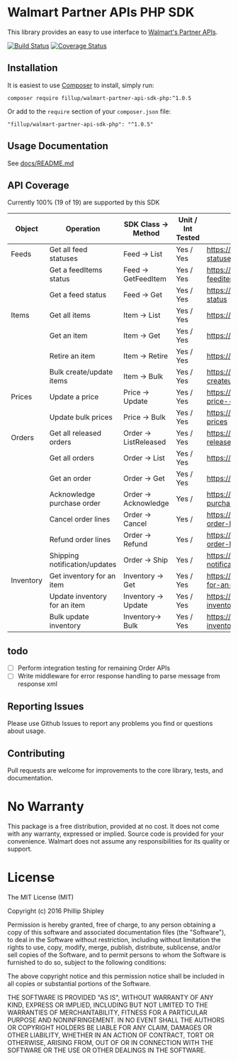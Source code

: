 # Walmart Partner APIs PHP SDK
This library provides an easy to use interface to [Walmart's Partner APIs](https://developer.walmartapis.com/). 

[![Build Status](https://travis-ci.org/fillup/walmart-partner-api-sdk-php.svg?branch=master)](https://travis-ci.org/fillup/walmart-partner-api-sdk-php)
[![Coverage Status](https://coveralls.io/repos/github/fillup/walmart-partner-api-sdk-php/badge.svg?branch=master)](https://coveralls.io/github/fillup/walmart-partner-api-sdk-php?branch=master)

## Installation
It is easiest to use [Composer](https://getcomposer.org/) to install, simply run:

    composer require fillup/walmart-partner-api-sdk-php:^1.0.5

Or add to the ```require``` section of your ```composer.json``` file:

    "fillup/walmart-partner-api-sdk-php": "^1.0.5"

## Usage Documentation
 See [docs/README.md](docs/README.md)

## API Coverage
Currently 100% (19 of 19) are supported by this SDK

| Object    | Operation                     | SDK Class -> Method   | Unit / Int Tested   | API Docs |
|-----------|-------------------------------|-----------------------|---------------------|----------|
| Feeds     | Get all feed statuses         | Feed -> List          | Yes / Yes           |https://developer.walmartapis.com/#get-all-feed-statuses |
|           | Get a feedItems status        | Feed -> GetFeedItem   | Yes / Yes           |https://developer.walmartapis.com/#get-a-feeditems-status |
|           | Get a feed status             | Feed -> Get           | Yes / Yes           |https://developer.walmartapis.com/#get-a-feed-status |
| Items     | Get all items                 | Item -> List          | Yes / Yes           |https://developer.walmartapis.com/#get-all-items |
|           | Get an item                   | Item -> Get           | Yes / Yes           |https://developer.walmartapis.com/#get-an-item |
|           | Retire an item                | Item -> Retire        | Yes / Yes           |https://developer.walmartapis.com/#retire-an-item |
|           | Bulk create/update items      | Item -> Bulk          | Yes / Yes           |https://developer.walmartapis.com/#bulk-createupdate-items |
| Prices    | Update a price                | Price -> Update       | Yes / Yes           |https://developer.walmartapis.com/#update-a-price---v3-endpoint |
|           | Update bulk prices            | Price -> Bulk         | Yes / Yes           |https://developer.walmartapis.com/#update-bulk-prices |
| Orders    | Get all released orders       | Order -> ListReleased | Yes / Yes           |https://developer.walmartapis.com/#get-all-released-orders |
|           | Get all orders                | Order -> List         | Yes / Yes           |https://developer.walmartapis.com/#get-all-orders |
|           | Get an order                  | Order -> Get          | Yes / Yes           |https://developer.walmartapis.com/#get-an-order |
|           | Acknowledge purchase order    | Order -> Acknowledge  | Yes /               |https://developer.walmartapis.com/#acknowledging-purchase-orders |
|           | Cancel order lines            | Order -> Cancel       | Yes /               |https://developer.walmartapis.com/#cancelling-order-lines |
|           | Refund order lines            | Order -> Refund       | Yes /               |https://developer.walmartapis.com/#refunding-order-lines |
|           | Shipping notification/updates | Order -> Ship         | Yes /               |https://developer.walmartapis.com/#shipping-notificationsupdates |
| Inventory | Get inventory for an item     | Inventory -> Get      | Yes / Yes           |https://developer.walmartapis.com/#get-inventory-for-an-item |
|           | Update inventory for an item  | Inventory -> Update   | Yes / Yes           |https://developer.walmartapis.com/#update-inventory-for-an-item |
|           | Bulk update inventory         | Inventory-> Bulk      | Yes / Yes           |https://developer.walmartapis.com/#bulk-update-inventory |


## todo
 - [ ] Perform integration testing for remaining Order APIs
 - [ ] Write middleware for error response handling to parse message from response xml
 
## Reporting Issues
Please use Github Issues to report any problems you find or questions 
about usage.

## Contributing
Pull requests are welcome for improvements to the core library, tests, 
and documentation.
 
#  No Warranty

This package is a free distribution, provided at no cost.
It does not come with any warranty, expressed or implied.
Source code is provided for your convenience.
Walmart does not assume any responsibilities for its quality or support.

# License

The MIT License (MIT)

Copyright (c) 2016 Phillip Shipley

Permission is hereby granted, free of charge, to any person obtaining a copy
of this software and associated documentation files (the "Software"), to deal
in the Software without restriction, including without limitation the rights
to use, copy, modify, merge, publish, distribute, sublicense, and/or sell
copies of the Software, and to permit persons to whom the Software is
furnished to do so, subject to the following conditions:

The above copyright notice and this permission notice shall be included in all
copies or substantial portions of the Software.

THE SOFTWARE IS PROVIDED "AS IS", WITHOUT WARRANTY OF ANY KIND, EXPRESS OR
IMPLIED, INCLUDING BUT NOT LIMITED TO THE WARRANTIES OF MERCHANTABILITY,
FITNESS FOR A PARTICULAR PURPOSE AND NONINFRINGEMENT. IN NO EVENT SHALL THE
AUTHORS OR COPYRIGHT HOLDERS BE LIABLE FOR ANY CLAIM, DAMAGES OR OTHER
LIABILITY, WHETHER IN AN ACTION OF CONTRACT, TORT OR OTHERWISE, ARISING FROM,
OUT OF OR IN CONNECTION WITH THE SOFTWARE OR THE USE OR OTHER DEALINGS IN THE
SOFTWARE.